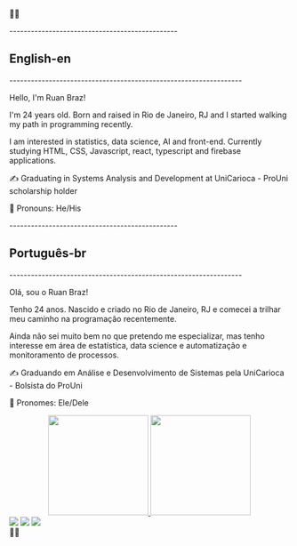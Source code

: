 🚩🏴

-----------------------------------------------<h2>English-en</h2>-----------------------------------------------------------------

Hello, I'm Ruan Braz!

I'm 24 years old. Born and raised in Rio de Janeiro, RJ and I started walking my path in programming recently.

I am interested in statistics, data science, AI and front-end. Currently studying HTML, CSS, Javascript, react, typescript and firebase applications.

✍ Graduating in Systems Analysis and Development at UniCarioca - ProUni scholarship holder

🙂 Pronouns: He/His



-----------------------------------------------<h2>Português-br</h2>-----------------------------------------------------------------

Olá, sou o Ruan Braz!

Tenho 24 anos. Nascido e criado no Rio de Janeiro, RJ e comecei a trilhar meu caminho na programação recentemente.

Ainda não sei muito bem no que pretendo me especializar, mas tenho interesse em área de estatística, data science e automatização e monitoramento de processos.

✍ Graduando em Análise e Desenvolvimento de Sistemas pela UniCarioca - Bolsista do ProUni

🙂 Pronomes: Ele/Dele

<div align="center">
  <a href="https://github.com/brazruan">
  <img height="180em" src="https://github-readme-stats.vercel.app/api?username=brazruan&show_icons=true&theme=tokyonight&include_all_commits=true&count_private=true"/>
  <img height="180em" src="https://github-readme-stats.vercel.app/api/top-langs/?username=brazruan&layout=compact&langs_count=7&theme=tokyonight"/>
</div>

<div>
  <a href = "mailto:ruanbrazdearaujo@gmail.com"><img src="https://img.shields.io/badge/-Gmail-%23333?style=for-the-badge&logo=gmail&logoColor=white" target="_blank"></a>
  <a href="https://www.linkedin.com/in/ruan-braz" target="_blank"><img src="https://img.shields.io/badge/-LinkedIn-%230077B5?style=for-the-badge&logo=linkedin&logoColor=white" target="_blank"></a>   
  <a href="https://t.me/RBraz" target="_blank"> <img src="https://img.shields.io/badge/Telegram-2CA5E0?style=for-the-badge&logo=telegram&logoColor=white" target="_blank"></a>
</div
  
🚩🏴
